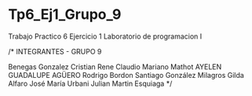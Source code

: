 # Tp6_Ej1_Grupo_9
Trabajo Practico 6 Ejercicio 1 Laboratorio de programacion I

/* INTEGRANTES - GRUPO 9

Benegas Gonzalez Cristian Rene
Claudio Mariano Mathot
AYELEN GUADALUPE AGÜERO
Rodrigo Bordon
Santiago González
Milagros Gilda Alfaro
José María Urbani
Julian Martin Esquiaga */
